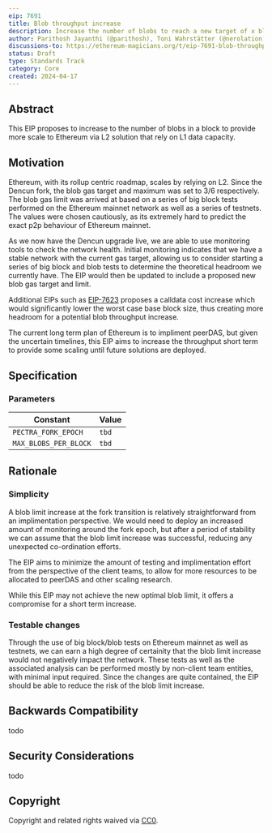 ```yaml
---
eip: 7691
title: Blob throughput increase
description: Increase the number of blobs to reach a new target of x blobs per block, to be defined by performing tests.
author: Parithosh Jayanthi (@parithosh), Toni Wahrstätter (@nerolation), Sam Calder-Mason (@samcm), Andrew Davis (@savid)
discussions-to: https://ethereum-magicians.org/t/eip-7691-blob-throughput-increase/19694
status: Draft
type: Standards Track
category: Core
created: 2024-04-17
---
```


## Abstract

This EIP proposes to increase to the number of blobs in a block to provide more scale to Ethereum via L2 solution that rely on L1 data capacity.

## Motivation

Ethereum, with its rollup centric roadmap, scales by relying on L2. Since the Dencun fork, the blob gas target and maximum was set to 3/6 respectively. The blob gas limit was arrived at based on a series of big block tests performed on the Ethereum mainnet network as well as a series of testnets. The values were chosen cautiously, as its extremely hard to predict the exact p2p behaviour of Ethereum mainnet.

As we now have the Dencun upgrade live, we are able to use monitoring tools to check the network health. Initial monitoring indicates that we have a stable network with the current gas target, allowing us to consider starting a series of big block and blob tests to determine the theoretical headroom we currently have. The EIP would then be updated to include a proposed new blob gas target and limit.

Additional EIPs such as [EIP-7623](./eip-7623.md) proposes a calldata cost increase which would significantly lower the worst case base block size, thus creating more headroom for a potential blob throughput increase.

The current long term plan of Ethereum is to impliment peerDAS, but given the uncertain timelines, this EIP aims to increase the throughput short term to provide some scaling until future solutions are deployed.


## Specification

### Parameters

| Constant | Value |
| - | - |
| `PECTRA_FORK_EPOCH` | `tbd` |
| `MAX_BLOBS_PER_BLOCK` | `tbd` |

## Rationale

### Simplicity

A blob limit increase at the fork transition is relatively straightforward from an implimentation perspective. We would need to deploy an increased amount of monitoring around the fork epoch, but after a period of stability we can assume that the blob limit increase was successful, reducing any unexpected co-ordination efforts.

The EIP aims to minimize the amount of testing and implimentation effort from the perspective of the client teams, to allow for more resources to be allocated to peerDAS and other scaling research.

While this EIP may not achieve the new optimal blob limit, it offers a compromise for a short term increase.

### Testable changes

Through the use of big block/blob tests on Ethereum mainnet as well as testnets, we can earn a high degree of certainity that the blob limit increase would not negatively impact the network. These tests as well as the associated analysis can be performed mostly by non-client team entities, with minimal input required. Since the changes are quite contained, the EIP should be able to reduce the risk of the blob limit increase.

## Backwards Compatibility

todo

## Security Considerations

todo

## Copyright

Copyright and related rights waived via [CC0](../LICENSE.md).
